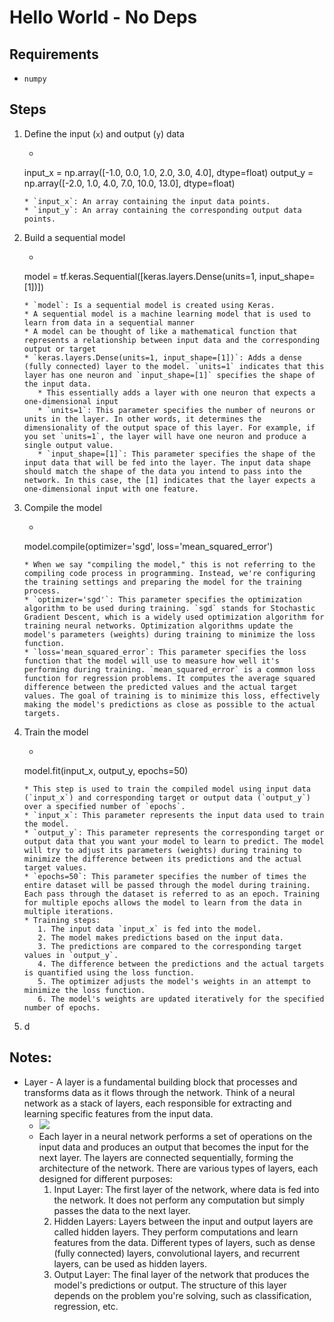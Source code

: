 # Hello World - No Deps

## Requirements
* `numpy`

## Steps
1. Define the input (`x`) and output (`y`) data
    * ```python
     input_x = np.array([-1.0, 0.0, 1.0, 2.0, 3.0, 4.0], dtype=float)
     output_y = np.array([-2.0, 1.0, 4.0, 7.0, 10.0, 13.0], dtype=float)
     ```
    * `input_x`: An array containing the input data points.
    * `input_y`: An array containing the corresponding output data points.
2. Build a sequential model
    * ```python
     model = tf.keras.Sequential([keras.layers.Dense(units=1, input_shape=[1])])
     ```
    * `model`: Is a sequential model is created using Keras.
    * A sequential model is a machine learning model that is used to learn from data in a sequential manner
    * A model can be thought of like a mathematical function that represents a relationship between input data and the corresponding output or target
    * `keras.layers.Dense(units=1, input_shape=[1])`: Adds a dense (fully connected) layer to the model. `units=1` indicates that this layer has one neuron and `input_shape=[1]` specifies the shape of the input data.
        * This essentially adds a layer with one neuron that expects a one-dimensional input
        * `units=1`: This parameter specifies the number of neurons or units in the layer. In other words, it determines the dimensionality of the output space of this layer. For example, if you set `units=1`, the layer will have one neuron and produce a single output value.
        * `input_shape=[1]`: This parameter specifies the shape of the input data that will be fed into the layer. The input data shape should match the shape of the data you intend to pass into the network. In this case, the [1] indicates that the layer expects a one-dimensional input with one feature.
3. Compile the model
    * ```python
     model.compile(optimizer='sgd', loss='mean_squared_error')
     ```
    * When we say "compiling the model," this is not referring to the compiling code process in programming. Instead, we're configuring the training settings and preparing the model for the training process.
    * `optimizer='sgd'`: This parameter specifies the optimization algorithm to be used during training. `sgd` stands for Stochastic Gradient Descent, which is a widely used optimization algorithm for training neural networks. Optimization algorithms update the model's parameters (weights) during training to minimize the loss function.
    * `loss='mean_squared_error`: This parameter specifies the loss function that the model will use to measure how well it's performing during training. `mean_squared_error` is a common loss function for regression problems. It computes the average squared difference between the predicted values and the actual target values. The goal of training is to minimize this loss, effectively making the model's predictions as close as possible to the actual targets.
4. Train the model
    * ```python
     model.fit(input_x, output_y, epochs=50)
     ```
    * This step is used to train the compiled model using input data (`input_x`) and corresponding target or output data (`output_y`) over a specified number of `epochs`.
    * `input_x`: This parameter represents the input data used to train the model.
    * `output_y`: This parameter represents the corresponding target or output data that you want your model to learn to predict. The model will try to adjust its parameters (weights) during training to minimize the difference between its predictions and the actual target values.
    * `epochs=50`: This parameter specifies the number of times the entire dataset will be passed through the model during training. Each pass through the dataset is referred to as an epoch. Training for multiple epochs allows the model to learn from the data in multiple iterations.
    * Training steps:
        1. The input data `input_x` is fed into the model.
        2. The model makes predictions based on the input data.
        3. The predictions are compared to the corresponding target values in `output_y`.
        4. The difference between the predictions and the actual targets is quantified using the loss function.
        5. The optimizer adjusts the model's weights in an attempt to minimize the loss function.
        6. The model's weights are updated iteratively for the specified number of epochs.
5. d

## Notes:
* Layer - A layer is a fundamental building block that processes and transforms data as it flows through the network. Think of a neural network as a stack of layers, each responsible for extracting and learning specific features from the input data.
    * ![](https://image.slidesharecdn.com/10-things-every-php-developer-should-know-about-machine-learning-170409043418/95/10-things-every-php-developer-should-know-about-machine-learning-35-638.jpg?cb=1491712734)
    * Each layer in a neural network performs a set of operations on the input data and produces an output that becomes the input for the next layer. The layers are connected sequentially, forming the architecture of the network. There are various types of layers, each designed for different purposes:
        1. Input Layer: The first layer of the network, where data is fed into the network. It does not perform any computation but simply passes the data to the next layer.
        2. Hidden Layers: Layers between the input and output layers are called hidden layers. They perform computations and learn features from the data. Different types of layers, such as dense (fully connected) layers, convolutional layers, and recurrent layers, can be used as hidden layers.
        3. Output Layer: The final layer of the network that produces the model's predictions or output. The structure of this layer depends on the problem you're solving, such as classification, regression, etc.
